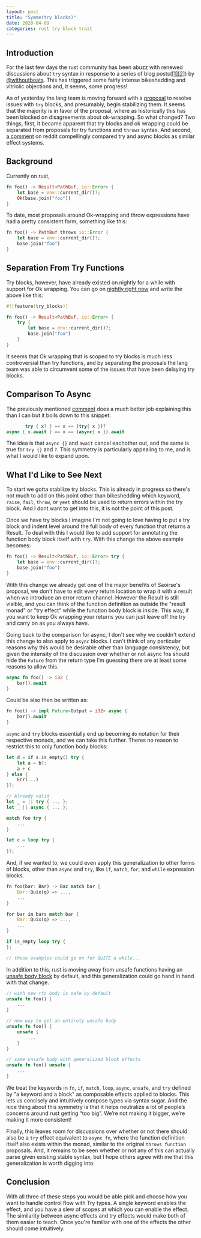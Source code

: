 ```yaml
---
layout: post
title: "Symme(try blocks)"
date: 2020-04-09
categories: rust try block trait
---
```


## Introduction

For the last few days the rust community has been abuzz with renewed
discussions about `try` syntax in response to a series of blog
posts([[1]](https://boats.gitlab.io/blog/post/failure-to-fehler/)[[2]](https://boats.gitlab.io/blog/post/why-ok-wrapping/))
by [@withoutboats](https://twitter.com/withoutboats). This has triggered some
fairly intense bikeshedding and vitriolic objections and, it seems, some
progress!

As of yesterday the lang team is moving forward with a
[proposal](https://github.com/rust-lang/rust/issues/70941) to resolve issues
with `try` blocks, and presumably, begin stabilizing them. It seems that the
majority is in favor of the proposal, where as historically this has been
blocked on disagreements about ok-wrapping. So what changed? Two things, first,
it became apparent that try blocks and ok wrapping could be separated from
proposals for try functions and `throws` syntax. And second, [a
comment](https://www.reddit.com/r/rust/comments/fw4jsx/from_failure_to_fehler/fmmtt7o/)
on reddit compellingly compared try and async blocks as similar effect systems.

## Background

Currently on rust, 

```rust
fn foo() -> Result<PathBuf, io::Error> {
    let base = env::current_dir()?;
    Ok(base.join("foo"))
}
```

To date, most proposals around Ok-wrapping and throw expressions have had a
pretty consistent form, something like this:

```rust
fn foo() -> PathBuf throws io::Error {
    let base = env::current_dir()?;
    base.join("foo")
}
```

## Separation From Try Functions


Try blocks, however, have already existed on nightly for a while with support
for Ok wrapping. You can go on [nightly right
now](https://play.rust-lang.org/?version=nightly&mode=debug&edition=2018&gist=347d8f346dff1fc29273aa436421ea3c)
and write the above like this:

```rust
#![feature(try_blocks)]

fn foo() -> Result<PathBuf, io::Error> {
    try {
        let base = env::current_dir()?;
        base.join("foo")
    }
}
```

It seems that Ok wrapping that is scoped to try blocks is much less
controversial than try functions, and by separating the proposals the lang team
was able to circumvent some of the issues that have been delaying try blocks.

## Comparison To Async

The previously mentioned
[comment](https://www.reddit.com/r/rust/comments/fw4jsx/from_failure_to_fehler/fmmtt7o/)
does a much better job explaining this than I can but it boils down to this
snippet:

```rust
       try { x? } == x == (try{ x })?
async { x.await } == x == (async{ x }).await
```

The idea is that `async {}` and `await` cancel eachother out, and the same is
true for `try {}` and `?`. This symmetry is particularly appealing to me, and
is what I would like to expand upon.

## What I'd Like to See Next

To start we gotta stabilize try blocks. This is already in progress so there's
not much to add on this point other than bikeshedding which keyword, `raise`,
`fail`, `throw`, or `yeet`  should be used to return errors within the try
block. And I dont want to get into this, it is not the point of this post.

Once we have try blocks I imagine I'm not going to love having to put a try
block and indent level around the full body of every function that returns a
Result. To deal with this I would like to add support for annotating the
function body block itself with `try`. With this change the above example
becomes:


```rust
fn foo() -> Result<PathBuf, io::Error> try {
    let base = env::current_dir()?;
    base.join("foo")
}
```

With this change we already get one of the major benefits of Saoirse's
proposal, we don't have to edit every return location to wrap it with a result
when we introduce an error return channel. However the Result is still visible,
and you can think of the function definition as outside the "result monad" or
"try effect" while the function body block is inside. This way, if you want to
keep Ok wrapping your returns you can just leave off the try and carry on as
you always have.

Going back to the comparison for async, I don't see why we couldn't extend this
change to also apply to `async` blocks. I can't think of any particular reasons
why this would be desirable other than language consistency, but given the
intensity of the discussion over whether or not async fns should hide the
`Future` from the return type I'm guessing there are at least some reasons to
allow this.

```rust
async fn foo() -> i32 {
    bar().await
}
```

Could be also then be written as:

```rust
fn foo() -> impl Future<Output = i32> async {
    bar().await
}
```

`async` and `try` blocks essentially end up becoming `do` notation for their
respective monads, and we can take this further. Theres no reason to restrict
this to only function body blocks:

```rust
let d = if s.is_empty() try {
    let a = b?;
    a + c
} else {
    Err(...)
}?;

// Already valid
let _ = || try { ... };
let _ || async { ... };

match foo try {
    ...
}

let c = loop try {
    ...
}?;
```

And, if we wanted to, we could even apply this generalization to other forms of
blocks, other than `async` and `try`, like `if`, `match`, `for`, and `while`
expression blocks.

```rust
fn foo(bar: Bar) -> Baz match bar {
    Bar::Quix(q) => ...,
    ...
}

for bar in bars match bar {
    Bar::Quix(q) => ...,
    ...
}

if is_empty loop try {
};

// these examples could go on for QUITE a while...
```

In addition to this, rust is moving away from unsafe functions having an
[unsafe body block](https://github.com/rust-lang/rfcs/pull/2585) by default,
and this generalization could go hand in hand with that change.

```rust
// with new rfc body is safe by default
unsafe fn foo() {
    ...
}

// new way to get an entirely unsafe body
unsafe fn foo() {
    unsafe {
        ...
    }
}

// same unsafe body with generalized block effects
unsafe fn foo() unsafe {
    ...
}
```

We treat the keywords in `fn`, `if`, `match`, `loop`, `async`, `unsafe`, and
`try` defined by "a keyword and a block" as composable effects applied to
blocks. This lets us concisely and intuitively compose types via syntax sugar.
And the nice thing about this symmetry is that it helps neutralize a lot of
people’s concerns around rust getting “too big”. We’re not making it bigger,
we’re making it more consistent!

Finally, this leaves room for discussions over whether or not there should also be a
`try` effect equivalent to `async fn`, where the function definition itself
also exists within the monad, similar to the original `throws function`
proposals. And, it remains to be seen whether or not any of this can actually
parse given existing stable syntax, but I hope others agree with me that
this generalization is worth digging into.

## Conclusion

With all three of these steps you would be able pick and choose how you
want to handle control flow with Try types. A single keyword enables the
effect, and you have a slew of scopes at which you can enable the effect. The
similarity between async effects and try effects would make both of them easier
to teach. Once you're familiar with one of the effects the other should come
intuitively.
